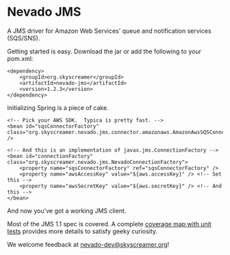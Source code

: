 Nevado JMS
==========

A JMS driver for Amazon Web Services' queue and notification services (SQS/SNS).

Getting started is easy.  Download the jar or add the following to your pom.xml:

    <dependency>
        <groupId>org.skyscreamer</groupId>
        <artifactId>nevado-jms</artifactId>
        <version>1.2.3</version>
    </dependency>

Initializing Spring is a piece of cake.

    <!-- Pick your AWS SDK.  Typica is pretty fast. -->
    <bean id="sqsConnectorFactory" class="org.skyscreamer.nevado.jms.connector.amazonaws.AmazonAwsSQSConnectorFactory" />

    <!-- And this is an implementation of javax.jms.ConnectionFactory -->
    <bean id="connectionFactory" class="org.skyscreamer.nevado.jms.NevadoConnectionFactory">
        <property name="sqsConnectorFactory" ref="sqsConnectorFactory" />
        <property name="awsAccessKey" value="${aws.accessKey}" /> <!-- Set this -->
        <property name="awsSecretKey" value="${aws.secretKey}" /> <!-- And this -->
    </bean>

And now you've got a working JMS client.

Most of the JMS 1.1 spec is covered.  A complete [coverage map with unit tests](https://github.com/skyscreamer/nevado/wiki/Master-Feature-Grid) provides more details to satisfy geeky curiosity.

We welcome feedback at nevado-dev@skyscreamer.org!
